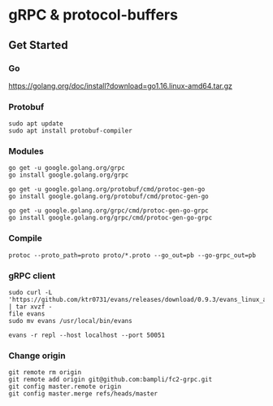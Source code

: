 # gRPC & protocol-buffers

## Get Started

### Go

https://golang.org/doc/install?download=go1.16.linux-amd64.tar.gz

### Protobuf

    sudo apt update
    sudo apt install protobuf-compiler

### Modules

    go get -u google.golang.org/grpc
    go install google.golang.org/grpc

    go get -u google.golang.org/protobuf/cmd/protoc-gen-go
    go install google.golang.org/protobuf/cmd/protoc-gen-go

    go get -u google.golang.org/grpc/cmd/protoc-gen-go-grpc
    go install google.golang.org/grpc/cmd/protoc-gen-go-grpc

### Compile

    protoc --proto_path=proto proto/*.proto --go_out=pb --go-grpc_out=pb

### gRPC client

    sudo curl -L 'https://github.com/ktr0731/evans/releases/download/0.9.3/evans_linux_amd64.tar.gz' | tar xvzf -
    file evans
    sudo mv evans /usr/local/bin/evans

    evans -r repl --host localhost --port 50051

### Change origin

    git remote rm origin
    git remote add origin git@github.com:bampli/fc2-grpc.git
    git config master.remote origin
    git config master.merge refs/heads/master
